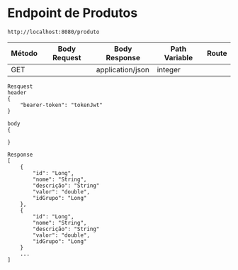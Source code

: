 # Endpoint de Produtos

```
http://localhost:8080/produto
```

| Método | Body Request     | Body Response | Path Variable | Route            |
|--------|------------------|---------------|---------------|------------------|
| GET    |                  | application/json |   integer         |                  |


```
Resquest
header
{
    "bearer-token": "tokenJwt"
}

body 
{
    
}
```

```
Response
[
    {
        "id": "Long",
        "nome": "String",
        "descrição": "String"
        "valor": "double",
        "idGrupo": "Long"
    },
    {
        "id": "Long",
        "nome": "String",
        "descrição": "String"
        "valor": "double",
        "idGrupo": "Long"
    }
    ...
]

```


